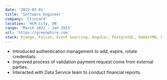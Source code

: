 ```yaml
---
date: '2022-03-01'
title: 'Software Engineer'
company: 'Clincard'
location: 'HCM City, VN'
range: 'March 2022 - Jan 2023'
url: 'https://greenphire.com'
stack: Django, Falcon, Event Sourcing, Angular, PostgreSQL, RabbitMQ, Docker, AWS, FluxCD, K8s, Helm
---
```


- Introduced authentication management to add, expire, rotate credentials.
- Improved process of validation payment request come from external parties.
- Interacted with Data Service team to conduct financial reports.

